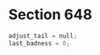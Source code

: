 # Section 648

```c << Set initial values of key variables >>+=
adjust_tail = null;
last_badness = 0;
```
